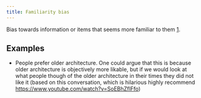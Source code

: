 ```yaml
---
title: Familiarity bias
---
```

Bias towards information or items that seems more familiar to them [1](https://en.wikipedia.org/wiki/Familiarity_heuristic).
## Examples

* People prefer older architecture. One could argue that this is because older architecture is objectively more likable, but if we would look at what people though of the older architecture in their times they did not like it (based on this conversation, which is hilarious highly recommend https://www.youtube.com/watch?v=SoEBhZflFfo)
